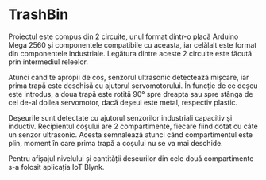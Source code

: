 # TrashBin
   Proiectul este compus din 2 circuite, unul format dintr-o placă Arduino Mega 2560 și componentele compatibile cu aceasta, iar celălalt este format din componentele industriale. Legătura dintre aceste 2 circuite este făcută prin intermediul releelor.
	 
	 
	 
   Atunci când te apropii de coș, senzorul ultrasonic detectează mișcare, iar prima trapă este deschisă cu ajutorul servomotorului. În funcție de ce deșeu este introdus, a doua trapă este rotită 90° spre dreapta sau spre stânga de cel de-al doilea servomotor, dacă deșeul este metal, respectiv plastic.
	 
   Deșeurile sunt detectate cu ajutorul senzorilor industriali capacitiv și inductiv. Recipientul coșului are 2 compartimente, fiecare fiind dotat cu câte un senzor ultrasonic. Acesta semnalează atunci când compartimentul este plin, moment în care prima trapă a coșului nu se va mai deschide. 
 
   Pentru afișajul nivelului și cantității deșeurilor din cele două compartimente s-a folosit  aplicația IoT Blynk.
